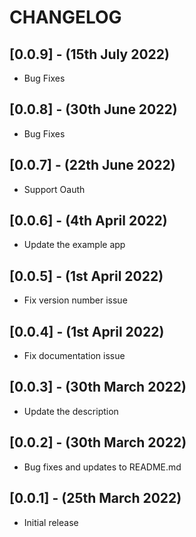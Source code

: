 # CHANGELOG

## [0.0.9] - (15th July 2022)

* Bug Fixes

## [0.0.8] - (30th June 2022)

* Bug Fixes

## [0.0.7] - (22th June 2022)

* Support Oauth

## [0.0.6] - (4th April 2022)

* Update the example app

## [0.0.5] - (1st April 2022)

*  Fix version number issue
## [0.0.4] - (1st April 2022)

*  Fix documentation issue
## [0.0.3] - (30th March 2022)

*  Update the description

## [0.0.2] - (30th March 2022)

*  Bug fixes and updates to README.md


## [0.0.1] - (25th March 2022)

* Initial release



